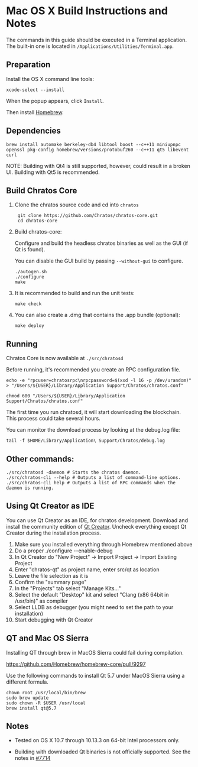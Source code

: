 Mac OS X Build Instructions and Notes
====================================
The commands in this guide should be executed in a Terminal application.
The built-in one is located in `/Applications/Utilities/Terminal.app`.

Preparation
-----------
Install the OS X command line tools:

`xcode-select --install`

When the popup appears, click `Install`.

Then install [Homebrew](http://brew.sh).

Dependencies
----------------------

    brew install automake berkeley-db4 libtool boost --c++11 miniupnpc openssl pkg-config homebrew/versions/protobuf260 --c++11 qt5 libevent curl

NOTE: Building with Qt4 is still supported, however, could result in a broken UI. Building with Qt5 is recommended.

Build Chratos Core
------------------------

1. Clone the chratos source code and cd into `chratos`

        git clone https://github.com/Chratos/chratos-core.git
        cd chratos-core

2.  Build chratos-core:

    Configure and build the headless chratos binaries as well as the GUI (if Qt is found).

    You can disable the GUI build by passing `--without-gui` to configure.

        ./autogen.sh
        ./configure
        make

3.  It is recommended to build and run the unit tests:

        make check

4.  You can also create a .dmg that contains the .app bundle (optional):

        make deploy

Running
-------

Chratos Core is now available at `./src/chratosd`

Before running, it's recommended you create an RPC configuration file.

    echo -e "rpcuser=chratosrpc\nrpcpassword=$(xxd -l 16 -p /dev/urandom)" > "/Users/${USER}/Library/Application Support/Chratos/chratos.conf"

    chmod 600 "/Users/${USER}/Library/Application Support/Chratos/chratos.conf"

The first time you run chratosd, it will start downloading the blockchain. This process could take several hours.

You can monitor the download process by looking at the debug.log file:

    tail -f $HOME/Library/Application\ Support/Chratos/debug.log

Other commands:
-------

    ./src/chratosd -daemon # Starts the chratos daemon.
    ./src/chratos-cli --help # Outputs a list of command-line options.
    ./src/chratos-cli help # Outputs a list of RPC commands when the daemon is running.

Using Qt Creator as IDE
------------------------
You can use Qt Creator as an IDE, for chratos development.
Download and install the community edition of [Qt Creator](https://www.qt.io/download/).
Uncheck everything except Qt Creator during the installation process.

1. Make sure you installed everything through Homebrew mentioned above
2. Do a proper ./configure --enable-debug
3. In Qt Creator do "New Project" -> Import Project -> Import Existing Project
4. Enter "chratos-qt" as project name, enter src/qt as location
5. Leave the file selection as it is
6. Confirm the "summary page"
7. In the "Projects" tab select "Manage Kits..."
8. Select the default "Desktop" kit and select "Clang (x86 64bit in /usr/bin)" as compiler
9. Select LLDB as debugger (you might need to set the path to your installation)
10. Start debugging with Qt Creator

QT and Mac OS Sierra
--------------------

Installing QT through brew in MacOS Sierra could fail during compilation.

https://github.com/Homebrew/homebrew-core/pull/9297

Use the following commands to install Qt 5.7 under MacOS Sierra using a different formula.

    chown root /usr/local/bin/brew
    sudo brew update
    sudo chown -R $USER /usr/local
    brew install qt@5.7

Notes
-----

* Tested on OS X 10.7 through 10.13.3 on 64-bit Intel processors only.

* Building with downloaded Qt binaries is not officially supported. See the notes in [#7714](https://github.com/chratos/chratos/issues/7714)
